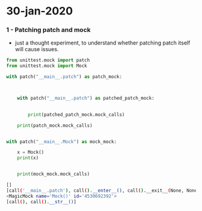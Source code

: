 # 30-jan-2020


### 1 - Patching patch and mock

- just a thought experiment, to understand whether patching patch itself will cause issues.

```python
from unittest.mock import patch
from unittest.mock import Mock

with patch("__main__.patch") as patch_mock:



    with patch("__main__.patch") as patched_patch_mock:

        
        print(patched_patch_mock.mock_calls)

    print(patch_mock.mock_calls)


with patch("__main__.Mock") as mock_mock:

    x = Mock()
    print(x)


    print(mock_mock.mock_calls)
```

```bash
[]
[call('__main__.patch'), call().__enter__(), call().__exit__(None, None, None)]
<MagicMock name='Mock()' id='4530692392'>
[call(), call().__str__()]
```
